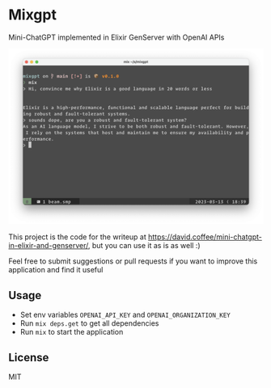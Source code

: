 # Mixgpt

Mini-ChatGPT implemented in Elixir GenServer with OpenAI APIs

![screenshot](./screenshot.png)

This project is the code for the writeup at https://david.coffee/mini-chatgpt-in-elixir-and-genserver/, but you can use it as is as well :)

Feel free to submit suggestions or pull requests if you want to improve this application and find it useful

## Usage

- Set env variables `OPENAI_API_KEY` and `OPENAI_ORGANIZATION_KEY`
- Run `mix deps.get` to get all dependencies
- Run `mix` to start the application

## License

MIT
